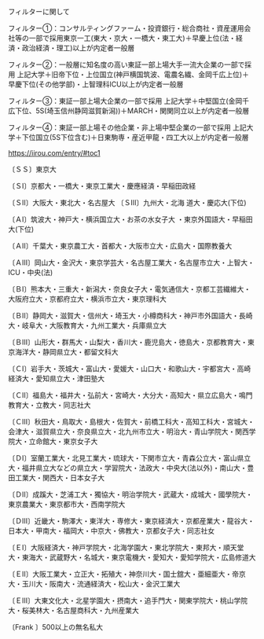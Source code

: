 フィルターに関して

フィルター①：コンサルティングファーム・投資銀行・総合商社・資産運用会社等の一部で採用東京一工(東大・京大・一橋大・東工大)＋早慶上位(法・経済・政治経済・理工)以上が内定者一般層

フィルター②：一般層に知名度の高い東証一部上場大手一流大企業の一部で採用
上記大学＋旧帝下位・上位国立(神戸横国筑波、電農名繊、金岡千広上位)＋早慶下位(その他学部)・上智理科ICU以上が内定者一般層

フィルター③：東証一部上場大企業の一部で採用
上記大学＋中堅国立(金岡千広下位、5S(埼玉信州静岡滋賀新潟))＋MARCH・関関同立以上が内定者一般層

フィルター④：東証一部上場その他企業・非上場中堅企業の一部で採用
上記大学＋下位国立(5S下位含む)＋日東駒専・産近甲龍・四工大以上が内定者一般層



https://iirou.com/entry/#toc1

〔ＳＳ〕東京大

〔ＳⅠ〕京都大・一橋大・東京工業大・慶應経済・早稲田政経

〔ＳⅡ〕大阪大・東北大・名古屋大 〔ＳⅢ〕九州大・北海 道大・慶応大(下位) 

〔ＡⅠ〕筑波大・神戸大・横浜国立大・お茶の水女子大 ・東京外国語大・早稲田大(下位)

〔ＡⅡ〕千葉大・東京農工大・首都大・大阪市立大・広島大・国際教養大

〔ＡⅢ〕岡山大・金沢大・東京学芸大・名古屋工業大・名古屋市立大・上智大・ICU・中央(法)

〔ＢⅠ〕熊本大・三重大・新潟大・奈良女子大・電気通信大・京都工芸繊維大・大阪府立大・京都府立大・横浜市立大・東京理科大

〔ＢⅡ〕静岡大・滋賀大・信州大・埼玉大・小樽商科大・神戸市外国語大・長崎大・岐阜大・大阪教育大・九州工業大・兵庫県立大

〔ＢⅢ〕山形大・群馬大・山梨大・香川大・鹿児島大・徳島大・京都教育大・東京海洋大・静岡県立大・都留文科大

〔ＣⅠ〕岩手大・茨城大・富山大・愛媛大・山口大・和歌山大・宇都宮大・高崎経済大・愛知県立大・津田塾大

〔ＣⅡ〕福島大・福井大・弘前大・宮崎大・大分大・高知大・県立広島大・鳴門教育大・立教大・同志社大

〔ＣⅢ〕秋田大・鳥取大・島根大・佐賀大・前橋工科大・高知工科大・宮城大・会津大・滋賀県立大・奈良県立大・北九州市立大・明治大・青山学院大・関西学院大・立命館大・東京女子大

〔ＤⅠ〕室蘭工業大・北見工業大・琉球大・下関市立大・青森公立大・富山県立大・福井県立大などの県立大・学習院大・法政大・中央大(法以外)・南山大・豊田工業大・関西大・日本女子大

〔ＤⅡ〕成蹊大・芝浦工大・獨協大・明治学院大・武蔵大・成城大・國學院大・東京農業大・東京都市大・西南学院大

〔ＤⅢ〕近畿大・駒澤大・東洋大・専修大・東京経済大・京都産業大・龍谷大・日本大・甲南大・福岡大・中京大・佛教大・京都女子大・同志社女

〔ＥⅠ〕大阪経済大・神戸学院大・北海学園大・東北学院大・東邦大・順天堂大・東海大・武蔵野大・名城大・東京電機大・愛知大・愛知学院大・広島修道大

〔ＥⅡ〕大阪工業大・立正大・拓殖大・神奈川大・国士舘大・亜細亜大・帝京大・玉川大・阪南大・流通経済大・松山大・金沢工業大

〔ＥⅢ〕大東文化大・北星学園大・摂南大・追手門大・関東学院大・桃山学院大・桜美林大・名古屋商科大・九州産業大

〔Frank 〕500以上の無名私大